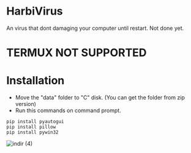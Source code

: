 # HarbiVirus
An virus that dont damaging your computer until restart. Not done yet.

# TERMUX NOT SUPPORTED

# Installation
- Move the "data" folder to "C" disk. (You can get the folder from zip version)
- Run this commands on command prompt.
```
pip install pyautogui
pip install pillow
pip install pywin32
```


![indir (4)](https://github.com/user-attachments/assets/a4ca7b9c-2d62-4338-8008-bbe40000f3ce)
